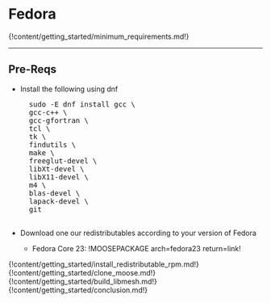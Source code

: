 # Fedora

{!content/getting_started/minimum_requirements.md!}

---
## Pre-Reqs
* Install the following using dnf

    <pre>
    sudo -E dnf install gcc \
    gcc-c++ \
    gcc-gfortran \
    tcl \
    tk \
    findutils \
    make \
    freeglut-devel \
    libXt-devel \
    libX11-devel \
    m4 \
    blas-devel \
    lapack-devel \
    git
    </pre>

* Download one our redistributables according to your version of Fedora

    * Fedora Core 23: !MOOSEPACKAGE arch=fedora23 return=link!

{!content/getting_started/install_redistributable_rpm.md!}
{!content/getting_started/clone_moose.md!}
{!content/getting_started/build_libmesh.md!}
{!content/getting_started/conclusion.md!}